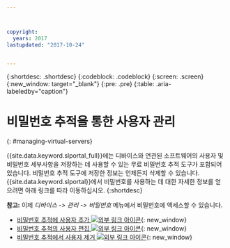 ```yaml
---



copyright:
  years: 2017
lastupdated: "2017-10-24"


---
```


{:shortdesc: .shortdesc}
{:codeblock: .codeblock}
{:screen: .screen}
{:new_window: target="_blank"}
{:pre: .pre}
{:table: .aria-labeledby="caption"}


# 비밀번호 추적을 통한 사용자 관리
{: #managing-virtual-servers}

{{site.data.keyword.slportal_full}}에는 디바이스와 연관된 소프트웨어의 사용자 및 비밀번호 세부사항을 저장하는 데 사용할 수 있는 무료 비밀번호 추적 도구가 포함되어 있습니다. 비밀번호 추적 도구에 저장한 정보는 언제든지 삭제할 수 있습니다. {{site.data.keyword.slportal}}에서 비밀번호를 사용하는 데 대한 자세한 정보를 얻으려면 아래 링크를 따라 이동하십시오.
{:shortdesc}

**참고:** 이제 *디바이스 -> 관리 -> 비밀번호* 메뉴에서 비밀번호에 액세스할 수 있습니다. 

* [비밀번호 추적에 사용자 추가 ![외부 링크 아이콘](../icons/launch-glyph.svg "외부 링크 아이콘")](https://knowledgelayer.softlayer.com/procedure/add-user-password-tracking){: new_window} 
* [비밀번호 추적의 사용자 편집 ![외부 링크 아이콘](../icons/launch-glyph.svg "외부 링크 아이콘")](https://knowledgelayer.softlayer.com/procedure/edit-user-password-tracking){: new_window}
* [비밀번호 추적에서 사용자 제거 ![외부 링크 아이콘](../icons/launch-glyph.svg "외부 링크 아이콘")](https://knowledgelayer.softlayer.com/procedure/delete-user-password-tracking){: new_window}
